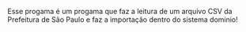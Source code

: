 Esse progama é um progama que faz a leitura de um arquivo CSV da Prefeitura de São Paulo e faz a importação dentro do sistema dominio!
